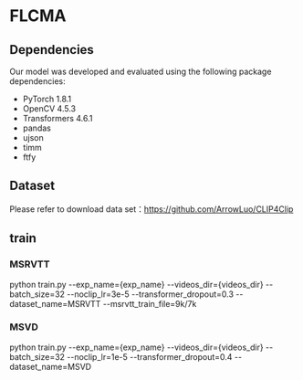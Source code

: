 # FLCMA
## Dependencies
Our model was developed and evaluated using the following package dependencies:
* PyTorch 1.8.1
* OpenCV 4.5.3
* Transformers 4.6.1
* pandas
* ujson
* timm
* ftfy 

## Dataset
Please refer to download data set：https://github.com/ArrowLuo/CLIP4Clip


## train
### MSRVTT
python train.py --exp_name={exp_name} --videos_dir={videos_dir} --batch_size=32 --noclip_lr=3e-5 --transformer_dropout=0.3  --dataset_name=MSRVTT --msrvtt_train_file=9k/7k
### MSVD
python train.py --exp_name={exp_name} --videos_dir={videos_dir} --batch_size=32 --noclip_lr=1e-5 --transformer_dropout=0.4  --dataset_name=MSVD
